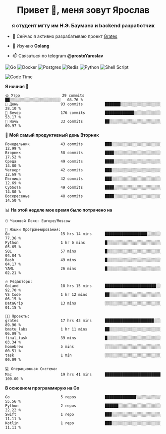 <h1 align="center">Привет 👋, меня зовут Ярослав</h1>
<h3 align="center">я студент мгту им Н.Э. Баумана и 
backend разработчик</h3>

<!--[![Typing SVG](https://readme-typing-svg.herokuapp.com?color=%2336BCF7&lines=Computer+science+student)](https://git.io/typing-svg)
-->

<!--<p align="left"> <a href="https://github.com/ryo-ma/github-profile-trophy"><img src="https://github-profile-trophy.vercel.app/?username=passwordhash" alt="passwordhash" /></a> </p>-->

- 🔭 Сейчас я активно разрабатываю проект [Grates](https://github.com/passwordhash/grates)

- 🌱 Изучаю **Golang**

- 📫 Связаться по telegram **@prostoYaroslav**

![Go](https://img.shields.io/badge/go-%2300ADD8.svg?style=for-the-badge&logo=go&logoColor=white)
![Docker](https://img.shields.io/badge/docker-%230db7ed.svg?style=for-the-badge&logo=docker&logoColor=white)
![Postgres](https://img.shields.io/badge/postgres-%23316192.svg?style=for-the-badge&logo=postgresql&logoColor=white)
![Redis](https://img.shields.io/badge/redis-%23DD0031.svg?style=for-the-badge&logo=redis&logoColor=white)
![Python](https://img.shields.io/badge/python-3670A0?style=for-the-badge&logo=python&logoColor=ffdd54)
![Shell Script](https://img.shields.io/badge/shell_script-%23121011.svg?style=for-the-badge&logo=gnu-bash&logoColor=white)

<!--START_SECTION:waka-->
![Code Time](http://img.shields.io/badge/Code%20Time-57%20hrs%2054%20mins-blue)

**Я ночная 🦉** 

```text
🌞 Утро                   29 commits          ██░░░░░░░░░░░░░░░░░░░░░░░   08.76 % 
🌆 День                   93 commits          ███████░░░░░░░░░░░░░░░░░░   28.10 % 
🌃 Вечер                  176 commits         █████████████░░░░░░░░░░░░   53.17 % 
🌙 Ночь                   33 commits          ██░░░░░░░░░░░░░░░░░░░░░░░   09.97 % 
```
📅 **Мой самый продуктивный день Вторник** 

```text
Понедельник              43 commits          ███░░░░░░░░░░░░░░░░░░░░░░   12.99 % 
Вторник                  58 commits          ████░░░░░░░░░░░░░░░░░░░░░   17.52 % 
Среда                    49 commits          ████░░░░░░░░░░░░░░░░░░░░░   14.80 % 
Четверг                  42 commits          ███░░░░░░░░░░░░░░░░░░░░░░   12.69 % 
Пятница                  42 commits          ███░░░░░░░░░░░░░░░░░░░░░░   12.69 % 
Суббота                  49 commits          ████░░░░░░░░░░░░░░░░░░░░░   14.80 % 
Воскресенье              48 commits          ████░░░░░░░░░░░░░░░░░░░░░   14.50 % 
```


📊 **На этой неделе мое время было потрачено на** 

```text
🕑︎ Часовой Пояс: Europe/Moscow

💬 Языки Программирования: 
Go                       15 hrs 14 mins      ███████████████████░░░░░░   77.36 % 
Python                   1 hr 6 mins         █░░░░░░░░░░░░░░░░░░░░░░░░   05.65 % 
SQL                      57 mins             █░░░░░░░░░░░░░░░░░░░░░░░░   04.84 % 
Bash                     49 mins             █░░░░░░░░░░░░░░░░░░░░░░░░   04.17 % 
YAML                     26 mins             █░░░░░░░░░░░░░░░░░░░░░░░░   02.21 % 

🔥 Редакторы: 
GoLand                   18 hrs 15 mins      ███████████████████████░░   92.70 % 
VS Code                  1 hr 12 mins        ██░░░░░░░░░░░░░░░░░░░░░░░   06.15 % 
DataGrip                 13 mins             ░░░░░░░░░░░░░░░░░░░░░░░░░   01.15 % 

🐱‍💻 Проекты: 
grates                   17 hrs 43 mins      ██████████████████████░░░   89.96 % 
bmstu_labs               1 hr 11 mins        ██░░░░░░░░░░░░░░░░░░░░░░░   06.09 % 
final_task               39 mins             █░░░░░░░░░░░░░░░░░░░░░░░░   03.34 % 
homebrew                 5 mins              ░░░░░░░░░░░░░░░░░░░░░░░░░   00.51 % 
task                     1 min               ░░░░░░░░░░░░░░░░░░░░░░░░░   00.09 % 

💻 Операционная Система: 
Mac                      19 hrs 41 mins      █████████████████████████   100.00 % 
```

**В основном программирую на Go** 

```text
Go                       5 repos             ██████████████░░░░░░░░░░░   55.56 % 
Python                   2 repos             ██████░░░░░░░░░░░░░░░░░░░   22.22 % 
Swift                    1 repo              ███░░░░░░░░░░░░░░░░░░░░░░   11.11 % 
Kotlin                   1 repo              ███░░░░░░░░░░░░░░░░░░░░░░   11.11 % 
```




<!--END_SECTION:waka-->

<!--
<p><img align="center" src="https://github-readme-stats.vercel.app/api/top-langs?username=passwordhash&show_icons=true&locale=en&layout=compact" alt="passwordhash" /></p>

<p><img align="center" src="https://github-readme-streak-stats.herokuapp.com/?user=passwordhash&" alt="passwordhash" /></p>-->

